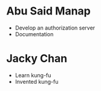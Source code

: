 # Abu Said Manap
* Develop an authorization server
* Documentation
# Jacky Chan
* Learn kung-fu
* Invented kung-fu